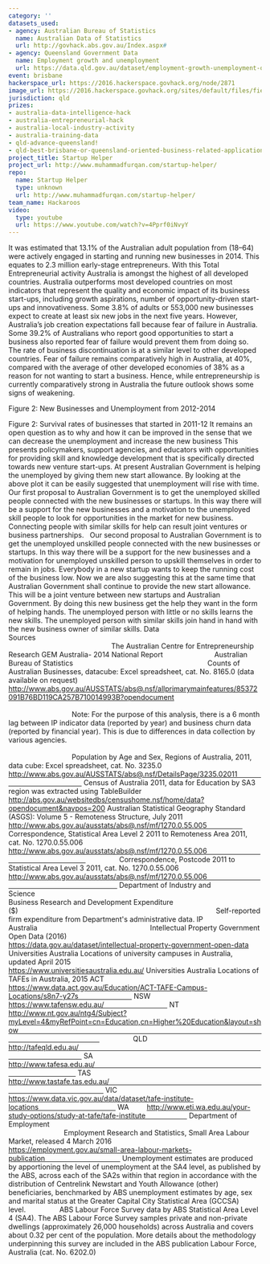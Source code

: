```yaml
---
category: ''
datasets_used:
- agency: Australian Bureau of Statistics
  name: Australian Data of Statistics
  url: http://govhack.abs.gov.au/Index.aspx#
- agency: Queensland Government Data
  name: Employment growth and unemployment
  url: https://data.qld.gov.au/dataset/employment-growth-unemployment-qld/resource/6c5c82fe-5622-4844-baff-9aa30ae2250c
event: brisbane
hackerspace_url: https://2016.hackerspace.govhack.org/node/2871
image_url: https://2016.hackerspace.govhack.org/sites/default/files/field/image/Hackaroos_0.jpg
jurisdiction: qld
prizes:
- australia-data-intelligence-hack
- australia-entrepreneurial-hack
- australia-local-industry-activity
- australia-training-data
- qld-advance-queensland!
- qld-best-brisbane-or-queensland-oriented-business-related-application
project_title: Startup Helper
project_url: http://www.muhammadfurqan.com/startup-helper/
repo:
  name: Startup Helper
  type: unknown
  url: http://www.muhammadfurqan.com/startup-helper/
team_name: Hackaroos
video:
  type: youtube
  url: https://www.youtube.com/watch?v=4Pprf0iNvyY
---
```


It was estimated that 13.1% of the Australian adult population from (18–64) were actively engaged in starting and running new businesses in 2014. This equates to 2.3 million early-stage entrepreneurs. With this Total Entrepreneurial activity Australia is amongst the highest of all developed countries.
Australia outperforms most developed countries on most indicators that represent the quality and economic impact of its business start-ups, including growth aspirations, number of opportunity-driven start-ups and innovativeness. Some 3.8% of adults or 553,000 new businesses expect to create at least six new jobs in the next five years.
However, Australia’s job creation expectations fall because fear of failure in Australia. Some 39.2% of Australians who report good opportunities to start a business also reported fear of failure would prevent them from doing so. The rate of business discontinuation is at a similar level to other developed countries. Fear of failure remains comparatively high in Australia, at 40%, compared with the average of other developed economies of 38% as a reason for not wanting to start a business. Hence, while entrepreneurship is currently comparatively strong in Australia the future outlook shows some signs of weakening.

Figure 2: New Businesses and Unemployment from 2012-2014
 

Figure 2: Survival rates of businesses that started in 2011-12
It remains an open question as to why and how it can be improved in the sense that we can decrease the unemployment and increase the new business
This presents policymakers, support agencies, and educators with opportunities for providing skill and knowledge development that is specifically directed towards new venture start-ups.
At present Australian Government is helping the unemployed by giving them new start allowance. By looking at the above plot it can be easily suggested that unemployment will rise with time.
Our first proposal to Australian Government is to get the unemployed skilled people connected with the new businesses or startups. In this way there will be a support for the new businesses and a motivation to the unemployed skill people to look for opportunities in the market for new business. Connecting people with similar skills for help can result joint ventures or business partnerships.
 
Our second proposal to Australian Government is to get the unemployed unskilled people connected with the new businesses or startups. In this way there will be a support for the new businesses and a motivation for unemployed unskilled person to upskill themselves in order to remain in jobs.
Everybody in a new startup wants to keep the running cost of the business low. Now we are also suggesting this at the same time that Australian Government shall continue to provide the new start allowance. This will be a joint venture between new startups and Australian Government.
By doing this new business get the help they want in the form of helping hands. The unemployed person with little or no skills learns the new skills. The unemployed person with similar skills join hand in hand with the new business owner of similar skills.
Data Sources                                                                                                                                                                     
The Australian Centre for Entrepreneurship Research GEM Australia- 2014 National Report                         
Australian Bureau of Statistics                                                                   
Counts of Australian Businesses, datacube: Excel spreadsheet, cat. No. 8165.0 (data available on request)                                                           
http://www.abs.gov.au/AUSSTATS/abs@.nsf/allprimarymainfeatures/85372091B76BD119CA257B710014993B?opendocument                                                                                                                                                                
Note: For the purpose of this analysis, there is a 6 month lag between IP indicator data (reported by year) and business churn data (reported by financial year). This is due to differences in data collection by various agencies.                                                                                                                                                                
Population by Age and Sex, Regions of Australia, 2011, data cube: Excel spreadsheet, cat. No. 3235.0     
http://www.abs.gov.au/AUSSTATS/abs@.nsf/DetailsPage/3235.02011                                                 
Census of Australia 2011, data for Education by SA3 region was extracted using TableBuilder                      
http://abs.gov.au/websitedbs/censushome.nsf/home/data?opendocument&navpos=200
Australian Statistical Geography Standard (ASGS): Volume 5 - Remoteness Structure, July 2011                 
http://www.abs.gov.au/ausstats/abs@.nsf/mf/1270.0.55.005                  
Correspondence, Statistical Area Level 2 2011 to Remoteness Area 2011, cat. No. 1270.0.55.006                
http://www.abs.gov.au/ausstats/abs@.nsf/mf/1270.0.55.006                                                                                  
Correspondence, Postcode 2011 to Statistical Area Level 3 2011, cat. No. 1270.0.55.006                                  
http://www.abs.gov.au/ausstats/abs@.nsf/mf/1270.0.55.006                                                                                  
Department of Industry and Science                                                                                                      
Business Research and Development Expenditure ($)                                                                                                   
Self-reported firm expenditure from Department's administrative data.
IP Australia                                                        
Intellectual Property Government Open Data (2016)                                      
https://data.gov.au/dataset/intellectual-property-government-open-data
Universities Australia
Locations of university campuses in Australia, updated April 2015                                                                             
https://www.universitiesaustralia.edu.au/
Universities Australia
Locations of TAFEs in Australia, 2015
ACT        https://www.data.act.gov.au/Education/ACT-TAFE-Campus-Locations/s8n7-y27s                           
NSW      https://www.tafensw.edu.au/                                
NT    http://www.nt.gov.au/ntg4/Subject?myLevel=4&myRefPoint=cn=Education,cn=Higher%20Education&layout=show                                                                                                                                                                                         
QLD        http://tafeqld.edu.au/                                                                                                                                 
SA           http://www.tafesa.edu.au/                                                                                                                      
TAS        http://www.tastafe.tas.edu.au/                                                                                                                             
VIC         https://www.data.vic.gov.au/data/dataset/tafe-institute-locations                                       
WA         http://www.eti.wa.edu.au/your-study-options/study-at-tafe/tafe-institute                     
Department of Employment                                                                                                                                      
Employment Research and Statistics, Small Area Labour Market, released 4 March 2016                                                
https://employment.gov.au/small-area-labour-markets-publication                                      
Unemployment estimates are produced by apportioning the level of unemployment at the SA4 level, as published by the ABS, across each of the SA2s within that region in accordance with the distribution of Centrelink Newstart and Youth Allowance (other) beneficiaries, benchmarked by ABS unemployment estimates by age, sex and marital status at the Greater Capital City Statistical Area (GCCSA) level.                
ABS Labour Force Survey data by ABS Statistical Area Level 4 (SA4). The ABS Labour Force Survey samples private and non-private dwellings (approximately 26,000 households) across Australia and covers about 0.32 per cent of the population. More details about the methodology underpinning this survey are included in the ABS publication Labour Force, Australia (cat. No. 6202.0)